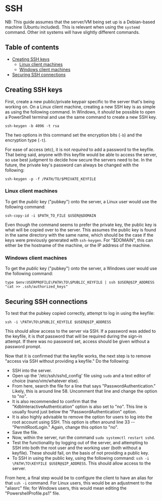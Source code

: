 # SSH

NB: This guide assumes that the server/VM being set up is a Debian-based machine (Ubuntu included). This is relevant when using the `systemd` command. Other init systems will have slightly different commands.

## Table of contents

- [Creating SSH keys](#creating-ssh-keys)
    - [Linux client machines](#linux-client-machines)
    - [Windows client machines](#windows-client-machines)
- [Securing SSH connections](#securing-ssh-connections)

## Creating SSH keys

First, create a new public/private keypair specific to the server that's being working on. On a Linux client machine, creating a new SSH key is as simple as using the following command. In Windows, it *should* be possible to open a PowerShell terminal and use the same command to create a new SSH key.

```
ssh-keygen -b 4096 -t rsa
```

The two options in this command set the encryption bits (`-b`) and the encryption type (`-t`).

For ease of access (etc), it is not *required* to add a password to the keyfile. That being said, anyone with this keyfile would be able to access the server, so use best judgment to decide how secure the servers need to be. In the future, the private key's password can always be changed with the following:

```
ssh-keygen -p -f /PATH/TO/$PRIVATE_KEYFILE
```

### Linux client machines

To get the *public* key ("pubkey") onto the server, a Linux user would use the following command:

```
ssh-copy-id -i $PATH_TO_FILE $USER@$DOMAIN
```

Even though the command seems to prefer the private key, the public key is what will be copied over to the server. This assumes the public key is found in the same directory with the same name, which should be the case if the keys were previously generated with `ssh-keygen`. For "$DOMAIN", this can either be the hostname of the machine, or the IP address of the machine.

### Windows client machines

To get the *public* key ("pubkey") onto the server, a Windows user would use the following command:

```
type $env:USERPROFILE\PATH\TO\$PUBLIC_KEYFILE | ssh $USER@$IP_ADDRESS "cat >> .ssh/authorized_keys"
```

## Securing SSH connections

To test that the pubkey copied correctly, attempt to log in using the keyfile:

```
ssh -i \PATH\TO\$PUBLIC_KEYFILE $USER@$IP_ADDRESS
```

This should allow access to the server via SSH. If a password was added to the keyfile, it is *that* password that will be required during the sign-in attempt. If there was no password set, access should be given without a password prompt.

Now that it is confirmed that the keyfile works, the next step is to remove "access via SSH without providing a keyfile." Do the following:

- SSH into the server.
- Open up the '/etc/ssh/sshd_config' file using `sudo` and a text editor of choice (nano/vim/whatever else).
- From here, search the file for a line that says "PasswordAuthentication." Likely, this is around line 58. Uncomment that line and change the option to "no".
- It is also recommended to confirm that the "KdbInteractiveAuthentication" option is also set to "no". This line is usually found just below the "PasswordAuthentication" option.
- It is also highly advisable to remove the option for users to log into the root account using SSH. This option is often around line 33 -- "PermitRootLogin." Again, change this option to "no".
- Save the file.
- Now, within the server, run the command `sudo systemctl restart sshd`.
- Test the functionality by logging out of the server, and attempting to SSH into both the root user and the working user (both without a keyfile). These should fail, on the basis of not providing a public key.
- To SSH in using the public key, using the following command: `ssh -i \PATH\TO\KEYFILE $USER@$IP_ADDRESS`. This should allow access to the server.

From here, a final step would be to configure the client to have an alias for that `ssh -i` command. For Linux users, this would be an adjustment to the "aliasrc" file; for Windows users, this would mean editing the "PowershellProfile.ps1" file.
